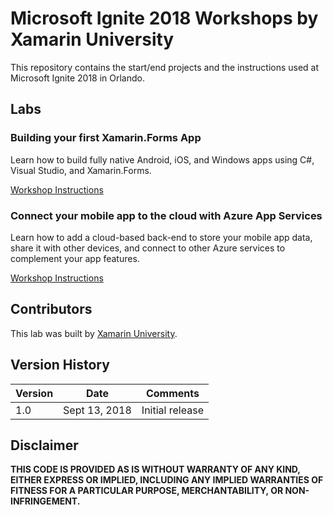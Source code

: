 # Microsoft Ignite 2018 Workshops by Xamarin University

This repository contains the start/end projects and the instructions used at Microsoft Ignite 2018 in Orlando.

## Labs

### Building your first Xamarin.Forms App
Learn how to build fully native Android, iOS, and Windows apps using C#, Visual Studio, and Xamarin.Forms.

[Workshop Instructions](./lab1/README.md)

### Connect your mobile app to the cloud with Azure App Services
Learn how to add a cloud-based back-end to store your mobile app data, share it with other devices, and connect to other Azure services to complement your app features.

[Workshop Instructions](./lab2/README.md)

## Contributors

This lab was built by [Xamarin University](https://university.xamarin.com).

## Version History

| Version | Date | Comments |
|---------|------|----------|
| 1.0     | Sept 13, 2018 | Initial release |

## Disclaimer

**THIS CODE IS PROVIDED AS IS WITHOUT WARRANTY OF ANY KIND, EITHER EXPRESS OR IMPLIED, INCLUDING ANY IMPLIED WARRANTIES OF FITNESS FOR A PARTICULAR PURPOSE, MERCHANTABILITY, OR NON-INFRINGEMENT.**
